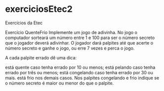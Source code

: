 # exerciciosEtec2
Exercicios da Etec

Exercício QuenteFrio
Implemente um jogo de adivinha. No jogo o computador sorteará um número entre 1 e 100 para ser o número secreto que o jogador deverá adivinhar. O jogador dará palpites até que acerte o número secreto e ganhe o jogo, ou erre 7 vezes e perca o jogo.

A cada palpite errado dê uma dica:

está quente caso tenha errado por 10 ou menos;
está pelando caso tenha errado por três ou menos;
está congelando caso tenha errado por 30 ou mais.
está frio nos demais casos.
Nos palpites congelando e frio indique se o número secreto é maior ou menor do que o palpite.